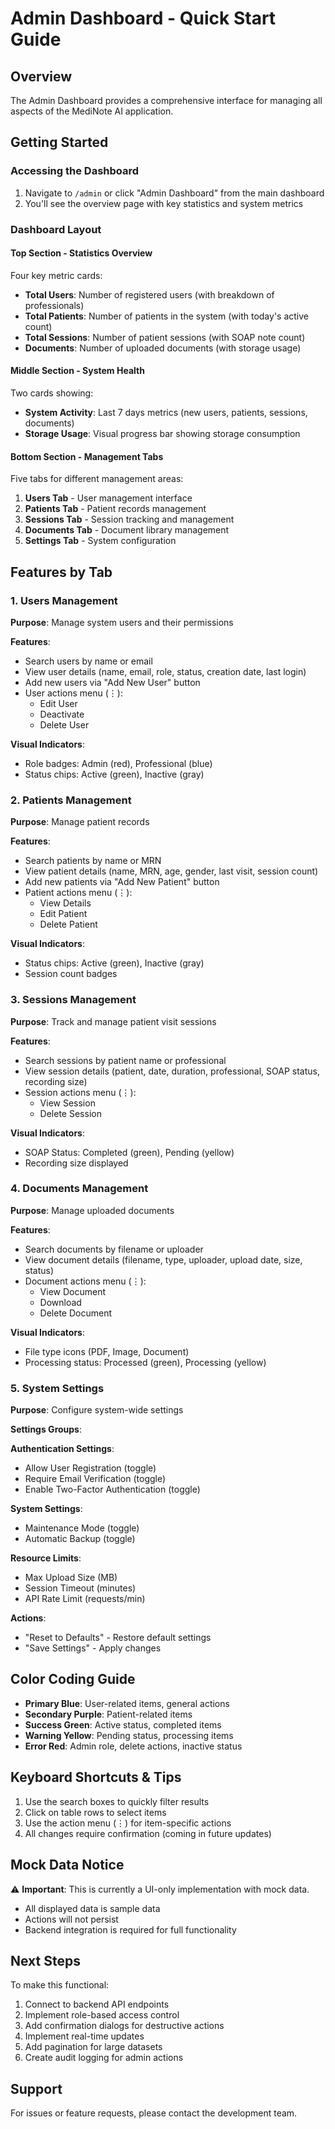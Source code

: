 # Admin Dashboard - Quick Start Guide

## Overview

The Admin Dashboard provides a comprehensive interface for managing all aspects of the MediNote AI application.

## Getting Started

### Accessing the Dashboard

1. Navigate to `/admin` or click "Admin Dashboard" from the main dashboard
2. You'll see the overview page with key statistics and system metrics

### Dashboard Layout

#### Top Section - Statistics Overview

Four key metric cards:

- **Total Users**: Number of registered users (with breakdown of professionals)
- **Total Patients**: Number of patients in the system (with today's active count)
- **Total Sessions**: Number of patient sessions (with SOAP note count)
- **Documents**: Number of uploaded documents (with storage usage)

#### Middle Section - System Health

Two cards showing:

- **System Activity**: Last 7 days metrics (new users, patients, sessions, documents)
- **Storage Usage**: Visual progress bar showing storage consumption

#### Bottom Section - Management Tabs

Five tabs for different management areas:

1. **Users Tab** - User management interface
2. **Patients Tab** - Patient records management
3. **Sessions Tab** - Session tracking and management
4. **Documents Tab** - Document library management
5. **Settings Tab** - System configuration

## Features by Tab

### 1. Users Management

**Purpose**: Manage system users and their permissions

**Features**:

- Search users by name or email
- View user details (name, email, role, status, creation date, last login)
- Add new users via "Add New User" button
- User actions menu (⋮):
  - Edit User
  - Deactivate
  - Delete User

**Visual Indicators**:

- Role badges: Admin (red), Professional (blue)
- Status chips: Active (green), Inactive (gray)

### 2. Patients Management

**Purpose**: Manage patient records

**Features**:

- Search patients by name or MRN
- View patient details (name, MRN, age, gender, last visit, session count)
- Add new patients via "Add New Patient" button
- Patient actions menu (⋮):
  - View Details
  - Edit Patient
  - Delete Patient

**Visual Indicators**:

- Status chips: Active (green), Inactive (gray)
- Session count badges

### 3. Sessions Management

**Purpose**: Track and manage patient visit sessions

**Features**:

- Search sessions by patient name or professional
- View session details (patient, date, duration, professional, SOAP status, recording size)
- Session actions menu (⋮):
  - View Session
  - Delete Session

**Visual Indicators**:

- SOAP Status: Completed (green), Pending (yellow)
- Recording size displayed

### 4. Documents Management

**Purpose**: Manage uploaded documents

**Features**:

- Search documents by filename or uploader
- View document details (filename, type, uploader, upload date, size, status)
- Document actions menu (⋮):
  - View Document
  - Download
  - Delete Document

**Visual Indicators**:

- File type icons (PDF, Image, Document)
- Processing status: Processed (green), Processing (yellow)

### 5. System Settings

**Purpose**: Configure system-wide settings

**Settings Groups**:

**Authentication Settings**:

- Allow User Registration (toggle)
- Require Email Verification (toggle)
- Enable Two-Factor Authentication (toggle)

**System Settings**:

- Maintenance Mode (toggle)
- Automatic Backup (toggle)

**Resource Limits**:

- Max Upload Size (MB)
- Session Timeout (minutes)
- API Rate Limit (requests/min)

**Actions**:

- "Reset to Defaults" - Restore default settings
- "Save Settings" - Apply changes

## Color Coding Guide

- **Primary Blue**: User-related items, general actions
- **Secondary Purple**: Patient-related items
- **Success Green**: Active status, completed items
- **Warning Yellow**: Pending status, processing items
- **Error Red**: Admin role, delete actions, inactive status

## Keyboard Shortcuts & Tips

1. Use the search boxes to quickly filter results
2. Click on table rows to select items
3. Use the action menu (⋮) for item-specific actions
4. All changes require confirmation (coming in future updates)

## Mock Data Notice

⚠️ **Important**: This is currently a UI-only implementation with mock data.

- All displayed data is sample data
- Actions will not persist
- Backend integration is required for full functionality

## Next Steps

To make this functional:

1. Connect to backend API endpoints
2. Implement role-based access control
3. Add confirmation dialogs for destructive actions
4. Implement real-time updates
5. Add pagination for large datasets
6. Create audit logging for admin actions

## Support

For issues or feature requests, please contact the development team.
